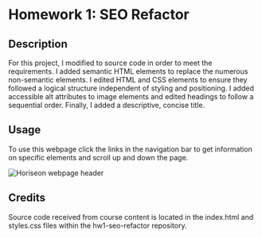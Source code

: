 # Homework 1: SEO Refactor

## Description
For this project, I modified to source code in order to meet the requirements. I added semantic HTML elements to replace the numerous non-semantic elements. I edited HTML and CSS elements to ensure they followed a logical structure independent of styling and positioning.
I added accessible alt attributes to image elements and edited headings to follow a sequential order. Finally, I added a descriptive, concise title.

## Usage
To use this webpage click the links in the navigation bar to get information on specific elements and scroll up and down the page.

![Horiseon webpage header](assets/images/hw1-seo-refactor-screenshot.png)
   

## Credits
Source code received from course content is located in the index.html and styles.css files within the hw1-seo-refactor repository.
